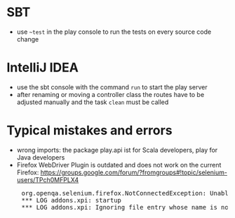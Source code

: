 # SBT
* use `~test` in the play console to run the tests on every source code change

# IntelliJ IDEA

* use the sbt console with the command `run` to start the play server
* after renaming or moving a controller class the routes have to be adjusted manually and the task `clean` must be called

# Typical mistakes and errors

* wrong imports: the package play.api ist for Scala developers, play for Java developers
* Firefox WebDriver Plugin is outdated and does not work on the current Firefox: https://groups.google.com/forum/?fromgroups#!topic/selenium-users/TPch0MFPLX4

<pre>    org.openqa.selenium.firefox.NotConnectedException: Unable to connect to host 127.0.0.1 on port 7055 after 45000 ms. Firefox console output:
    *** LOG addons.xpi: startup
    *** LOG addons.xpi: Ignoring file entry whose name is not a valid add-on ID: [...]</pre>